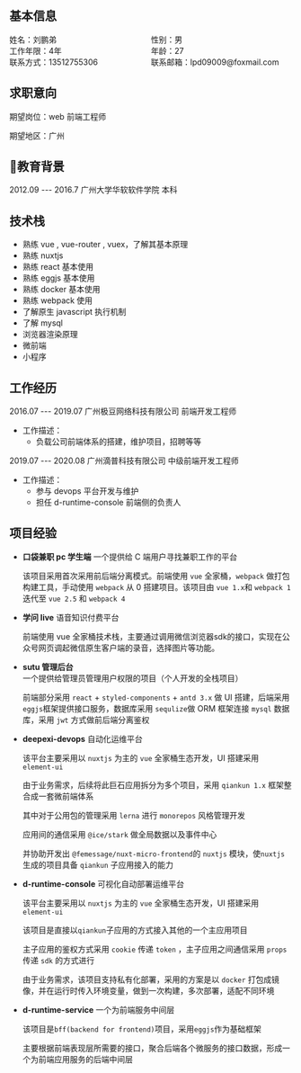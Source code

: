 ## 基本信息

<div class="row" style="display: flex;">
  <div style="width: 50%">
    姓名：刘鹏弟
  </div>
  <div style="width: 50%">
    性别：男
  </div>
</div>
<div style="display: flex;">
  <div style="width: 50%">
    工作年限：4年
  </div>
  <div style="width: 50%">
    年龄：27
  </div>
</div>
<div style="display: flex;">
  <div style="width: 50%">
    联系方式：13512755306
  </div>
  <div style="width: 50%">
    联系邮箱：lpd09009@foxmail.com
  </div>
</div>

## 求职意向

期望岗位：web 前端工程师

期望地区：广州

## 教育背景

2012.09 --- 2016.7 广州大学华软软件学院  本科

## 技术栈

- 熟练 vue , vue-router , vuex，了解其基本原理
- 熟练 nuxtjs
- 熟练 react 基本使用
- 熟练 eggjs 基本使用
- 熟练 docker 基本使用
- 熟练 webpack 使用
- 了解原生 javascript 执行机制
- 了解 mysql
- 浏览器渲染原理
- 微前端
- 小程序

## 工作经历

2016.07 --- 2019.07 广州极豆网络科技有限公司  前端开发工程师

- 工作描述：
  - 负载公司前端体系的搭建，维护项目，招聘等等

2019.07 --- 2020.08 广州滴普科技有限公司          中级前端开发工程师

- 工作描述：
  - 参与 devops 平台开发与维护
  - 担任 d-runtime-console 前端侧的负责人


## 项目经验

- **口袋兼职 pc 学生端**  一个提供给 C 端用户寻找兼职工作的平台

  该项目采用首次采用前后端分离模式。前端使用 `vue` 全家桶，`webpack` 做打包构建工具，手动使用 `webpack` 从 0 搭建项目。该项目由 `vue 1.x`和 `webpack 1` 迭代至 `vue 2.5` 和 `webpack 4`

- **学问 live**  语音知识付费平台

  前端使用 vue 全家桶技术栈，主要通过调用微信浏览器sdk的接口，实现在公众号网页调起微信原生客户端的录音，选择图片等功能。

- **sutu 管理后台**  一个提供给管理员管理用户权限的项目（个人开发的全栈项目）

  前端部分采用 `react` +  `styled-components`  + `antd 3.x` 做 UI 搭建，后端采用 `eggjs`框架提供接口服务，数据库采用 `sequlize`做 ORM 框架连接 `mysql` 数据库，采用 `jwt` 方式做前后端分离鉴权

- **deepexi-devops** 自动化运维平台

  该平台主要采用以 `nuxtjs` 为主的 `vue` 全家桶生态开发，UI 搭建采用 `element-ui`

  由于业务需求，后续将此巨石应用拆分为多个项目，采用 `qiankun 1.x` 框架整合成一套微前端体系

  其中对于公用包的管理采用 `lerna` 进行 `monorepos` 风格管理开发

  应用间的通信采用 `@ice/stark` 做全局数据以及事件中心

  并协助开发出 `@femessage/nuxt-micro-frontend`的 `nuxtjs` 模块，使`nuxtjs` 生成的项目具备 `qiankun` 子应用接入的能力

- **d-runtime-console** 可视化自动部署运维平台

  该平台主要采用以 `nuxtjs` 为主的 `vue` 全家桶生态开发，UI 搭建采用 `element-ui`

  该项目是直接以`qiankun`子应用的方式接入其他的一个主应用项目

  主子应用的鉴权方式采用 `cookie` 传递 `token` ，主子应用之间通信采用 `props`传递 `sdk` 的方式进行

  由于业务需求，该项目支持私有化部署，采用的方案是以 `docker` 打包成镜像，并在运行时传入环境变量，做到一次构建，多次部署，适配不同环境

- **d-runtime-service** 一个为前端服务中间层

  该项目是`bff(backend for frontend)`项目，采用`eggjs`作为基础框架

  主要根据前端表现层所需要的接口，聚合后端各个微服务的接口数据，形成一个为前端应用服务的后端中间层

